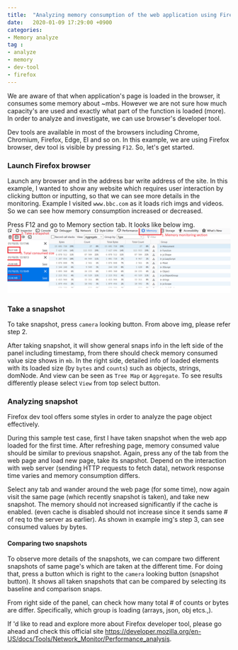 ```yaml
---
title:  "Analyzing memory consumption of the web application using Firefox developer tool"
date:   2020-01-09 17:29:00 +0900
categories: 
- Memory analyze
tag : 
- analyze  
- memory  
- dev-tool 
- firefox
---
```


We are aware of that when application's page is loaded in the browser, it consumes some memory about ~mbs. However we are not sure how much capacity's are used and exactly what part of the function is loaded (more). In order to analyze and investigate, we can use browser's developer tool.

 Dev tools are available in most of the browsers including Chrome, Chromium, Firefox, Edge, EI and so on. In this example, we are using Firefox browser, dev tool is visible by pressing `F12`.
So, let's get started.

### Launch Firefox browser

Launch any browser and in the address bar write address of the site. In this example, I wanted to show any website which requires user interaction by clicking button or inputting, so that we can see more details in the monitoring. Example I visited `www.bbc.com` as it loads rich imgs and videos. So we can see how memory consumption increased or decreased.

Press F12 and go to Memory section tab.
It looks like below img. !["Example of memory tab"](https://github.com/azaa13/azaa13.github.io/blob/master/_includes/memory-tab.png)

### Take a snapshot

To take snapshot, press `camera` looking button. From above img, please refer step 2.

After taking snapshot, it will show general snaps info in the left side of the panel including timestamp, from there should check memory consumed value size shows in `mb`. In the right side, detailed info of loaded elements with its loaded size (by `bytes` and `counts`) such as objects, strings, domNode. And view can be seen as `Tree Map` or `Aggregate`. To see results differently please select `View` from top select button.

### Analyzing snapshot

Firefox dev tool offers some styles in order to analyze the page object effectively.

During this sample test case, first I have taken snapshot when the web app loaded for the first time. After refreshing page, memory consumed value should be similar to previous snapshot. Again, press any of the tab from the web page and load new page, take its snapshot. Depend on the interaction with web server (sending HTTP requests to fetch data), network response time varies and memory consumption differs.

Select any tab and wander around the web page (for some time), now again visit the same page (which recently snapshot is taken), and take new snapshot. The memory should not increased significantly if the cache is enabled. (even cache is disabled should not increase since it sends same # of req to the server as earlier). As shown in example img's step 3, can see consumed values by bytes.

#### Comparing two snapshots

To observe more details of the snapshots, we can compare two different snapshots of same page's which are taken at the different time. For doing that, press a button which is right to the `camera` looking button (snapshot button). It shows all taken snapshots that can be compared by selecting its baseline and comparison snaps.

From right side of the panel, can check how many total # of counts or bytes are differ. Specifically, which group is loading (arrays, json, obj etcs.,).

If 'd like to read and explore more about Firefox developer tool, please go ahead and check this official site <https://developer.mozilla.org/en-US/docs/Tools/Network_Monitor/Performance_analysis>.